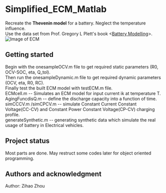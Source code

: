 # Simplified_ECM_Matlab

Recreate the **Thevenin model** for a battery. Neglect the temperature influence. \
Use the data set from Prof. Gregory L Plett's book <[Battery Modelling](http://mocha-java.uccs.edu/BMS1/index.html)>.\
![Image of ECM](https://github.com/Zhouzihao914/Equivalent_Circuit_Model_Battery/edit/main/ECM.PNG)

## Getting started

Begin with the onesampleOCV.m file to get required static parameters (R0, OCV-SOC, eta, Q_tol).\
Then run the onesampleDynamic.m file to get required dynamic parameters (OCV, eta, R0, RC).\
Finally test the built ECM model with testECM.m file.\
ECMcell.m -- Simulates an ECM model for input current ik at temperature T.\
AgingFuncdisQ.m -- define the discharge capacity into a function of time. \
simCCCV.m /simCPCV.m -- simulate Constant Current Constant Voltage(CC-CV) and Constant Power Constant Voltage(CP-CV) charging profile.\
generateSynthetic.m -- generating synthetic data which simulate the real usage of battery in Electrical vehicles.

## Project status
Most parts are done. May restruct some codes later for object oriented programming.

## Authors and acknowledgment
Author: Zihao Zhou




